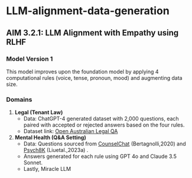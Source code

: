 # LLM-alignment-data-generation

## AIM 3.2.1: LLM Alignment with Empathy using RLHF

### Model Version 1

This model improves upon the foundation model by applying 4 computational rules (voice, tense, pronoun, mood) and augmenting data size.
### Domains
1. **Legal (Tenant Law)**
    - Data: ChatGPT-4 generated dataset with 2,000 questions, each paired with accepted or rejected answers based on the four rules.
    - Dataset link: [Open Australian Legal QA](https://huggingface.co/datasets/umarbutler/open-australian-legal-qa)
2. **Mental Health (Q&A Setting)**
    - Data: Questions sourced from [CounselChat](https://github.com/ninackjeong/LLM-alignment-data-generation/tree/main/public-data/counsel-chat) (Bertagnolli,2020) and [Psych8K](https://github.com/ninackjeong/LLM-alignment-data-generation/tree/main/public-data/psych8k) (Liuetal.,2023a) .
    - Answers generated for each rule using GPT 4o and Claude 3.5 Sonnet.
    - Lastly, Miracle LLM
